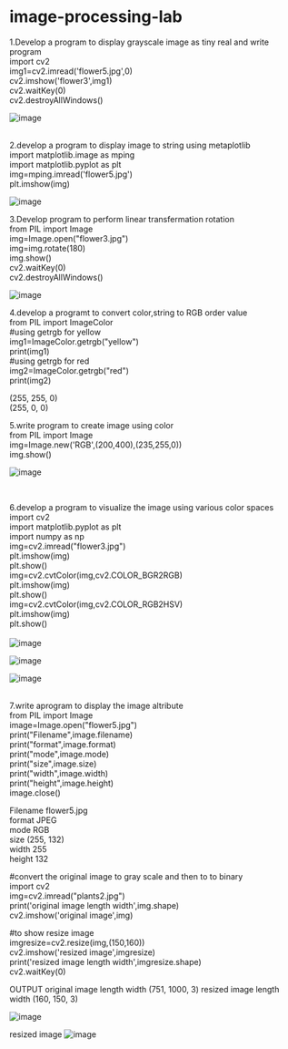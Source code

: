 # image-processing-lab

1.Develop a program to display grayscale image as tiny real and write program<br>
import cv2<br>
img1=cv2.imread('flower5.jpg',0)<br>
cv2.imshow('flower3',img1)<br>
cv2.waitKey(0)<br>
cv2.destroyAllWindows()<br>

![image](https://user-images.githubusercontent.com/98301023/173814042-1f9fd68f-504c-42d3-b854-ff58bf7b027f.png)<br>
<br>


2.develop a program to display image to string using metaplotlib<br>
import matplotlib.image as mping<br>
import matplotlib.pyplot as plt<br>
img=mping.imread('flower5.jpg')<br>
plt.imshow(img)<br>

![image](https://user-images.githubusercontent.com/98301023/173814171-2a69155b-4f01-4945-a3ee-eae3aef6bca4.png)<br>



3.Develop program to perform linear transfermation rotation<br>
from PIL import Image<br>
img=Image.open("flower3.jpg")<br>
img=img.rotate(180)<br>
img.show()<br>
cv2.waitKey(0)<br>
cv2.destroyAllWindows()<br>

![image](https://user-images.githubusercontent.com/98301023/173815233-90a533a5-efb8-48e2-8a35-fc0b7b9761aa.png)<br>



4.develop a programt to convert color,string to RGB order value<br>
from PIL import ImageColor<br>
#using getrgb for yellow<br>
img1=ImageColor.getrgb("yellow")<br>
print(img1)<br>
#using getrgb for red<br>
img2=ImageColor.getrgb("red")<br>
print(img2)<br>

(255, 255, 0)<br>
(255, 0, 0)
<br>


5.write program to create image using color<br>
from PIL import Image<br>
img=Image.new('RGB',(200,400),(235,255,0))<br>
img.show()<br>

![image](https://user-images.githubusercontent.com/98301023/173815623-c11c4d89-1831-4ee0-a4c2-593f498fc683.png)<br>

<br>

6.develop a program to visualize the image using various color spaces<br>
import cv2<br>
import matplotlib.pyplot as plt<br>
import numpy as np<br>
img=cv2.imread("flower3.jpg")<br>
plt.imshow(img)<br>
plt.show()<br>
img=cv2.cvtColor(img,cv2.COLOR_BGR2RGB)<br>
plt.imshow(img)<br>
plt.show()<br>
img=cv2.cvtColor(img,cv2.COLOR_RGB2HSV)<br>
plt.imshow(img)<br>
plt.show()<br>
<br>
![image](https://user-images.githubusercontent.com/98301023/173815954-0de5ebd4-3533-46ba-a3f6-6ea6ccb27355.png)<br>

![image](https://user-images.githubusercontent.com/98301023/173816038-7a4d7d84-002b-47fe-8b06-b3fd613c21ee.png)<br>

![image](https://user-images.githubusercontent.com/98301023/173816088-5b584ac4-cbc8-47ed-96b1-1fb5c5c2e45b.png)<br>


<br>
7.write aprogram to display the image altribute <br>
from PIL import Image<br>
image=Image.open("flower5.jpg")<br>
print("Filename",image.filename)<br>
print("format",image.format)<br>
print("mode",image.mode)<br>
print("size",image.size)<br>
print("width",image.width)<br>
print("height",image.height)<br>
image.close()<br>


Filename flower5.jpg<br>
format JPEG<br>
mode RGB<br>
size (255, 132)<br>
width 255<br>
height 132<br>





#convert the original image to gray scale and then to to binary<br>
import cv2<br>
img=cv2.imread("plants2.jpg")<br>
print('original image length width',img.shape)<br>
cv2.imshow('original image',img)<br>

#to show resize image<br>
imgresize=cv2.resize(img,(150,160))<br>
cv2.imshow('resized image',imgresize)<br>
print('resized image length width',imgresize.shape)<br>
cv2.waitKey(0)<br>

OUTPUT
original image length width (751, 1000, 3)
resized image length width (160, 150, 3)

![image](https://user-images.githubusercontent.com/98301023/174042548-3d1ec7ff-8b7f-4add-8431-5125c716c172.png)<br>


resized image
![image](https://user-images.githubusercontent.com/98301023/174042760-0bc4c7da-374c-42a0-bd1e-ad6864fe8fc7.png)


                     



